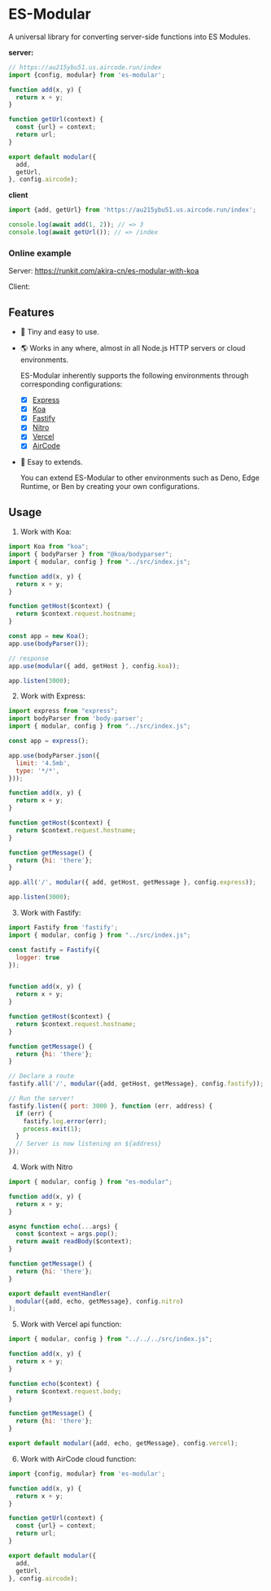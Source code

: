 # ES-Modular

A universal library for converting server-side functions into ES Modules.

**server:**

```js
// https://au215ybu51.us.aircode.run/index
import {config, modular} from 'es-modular';

function add(x, y) {
  return x + y;
}

function getUrl(context) {
  const {url} = context;
  return url;
}

export default modular({
  add,
  getUrl,
}, config.aircode);
```

**client**

```js
import {add, getUrl} from 'https://au215ybu51.us.aircode.run/index';

console.log(await add(1, 2)); // => 3
console.log(await getUrl()); // => /index
```

### Online example

Server: https://runkit.com/akira-cn/es-modular-with-koa

Client: 


## Features

- 🧸 Tiny and easy to use.
- 🌎 Works in any where, almost in all Node.js HTTP servers or cloud environments.

  ES-Modular inherently supports the following environments through corresponding configurations:

  - [x] [Express](https://expressjs.com/)
  - [x] [Koa](https://koajs.com/)
  - [x] [Fastify](https://fastify.dev/)
  - [x] [Nitro](https://nitro.unjs.io/)
  - [x] [Vercel](https://vercel.com/)
  - [x] [AirCode](https://aircode.io/)

- 🧩 Esay to extends.

  You can extend ES-Modular to other environments such as Deno, Edge Runtime, or Ben by creating your own configurations.

## Usage

1. Work with Koa:

```js
import Koa from "koa";
import { bodyParser } from "@koa/bodyparser";
import { modular, config } from "../src/index.js";

function add(x, y) {
  return x + y;
}

function getHost($context) {
  return $context.request.hostname;
}

const app = new Koa();
app.use(bodyParser());

// response
app.use(modular({ add, getHost }, config.koa));

app.listen(3000);
```

2. Work with Express:

```js
import express from "express";
import bodyParser from 'body-parser';
import { modular, config } from "../src/index.js";

const app = express();

app.use(bodyParser.json({
  limit: '4.5mb',
  type: '*/*',
}));

function add(x, y) {
  return x + y;
}

function getHost($context) {
  return $context.request.hostname;
}

function getMessage() {
  return {hi: 'there'};
}

app.all('/', modular({ add, getHost, getMessage }, config.express));

app.listen(3000);
```

3. Work with Fastify:

```js
import Fastify from 'fastify';
import { modular, config } from "../src/index.js";

const fastify = Fastify({
  logger: true
});


function add(x, y) {
  return x + y;
}

function getHost($context) {
  return $context.request.hostname;
}

function getMessage() {
  return {hi: 'there'};
}

// Declare a route
fastify.all('/', modular({add, getHost, getMessage}, config.fastify));

// Run the server!
fastify.listen({ port: 3000 }, function (err, address) {
  if (err) {
    fastify.log.error(err);
    process.exit(1);
  }
  // Server is now listening on ${address}
});
```

4. Work with Nitro

```js
import { modular, config } from "es-modular";

function add(x, y) {
  return x + y;
}

async function echo(...args) {
  const $context = args.pop();
  return await readBody($context);
}

function getMessage() {
  return {hi: 'there'};
}

export default eventHandler(
  modular({add, echo, getMessage}, config.nitro)
);
```

5. Work with Vercel api function:

```js
import { modular, config } from "../../../src/index.js";

function add(x, y) {
  return x + y;
}

function echo($context) {
  return $context.request.body;
}

function getMessage() {
  return {hi: 'there'};
}

export default modular({add, echo, getMessage}, config.vercel);
```

6. Work with AirCode cloud function:

```js
import {config, modular} from 'es-modular';

function add(x, y) {
  return x + y;
}

function getUrl(context) {
  const {url} = context;
  return url;
}

export default modular({
  add,
  getUrl,
}, config.aircode);
```
